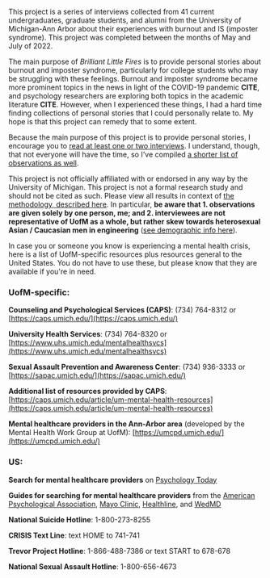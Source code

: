 This project is a series of interviews collected from 41 current undergraduates, graduate students, and alumni from the University of Michigan-Ann Arbor about their experiences with burnout and IS (imposter syndrome). This project was completed between the months of May and July of 2022.

The main purpose of *Brilliant Little Fires* is to provide personal stories about burnout and imposter syndrome, particularly for college students who may be struggling with these feelings. Burnout and imposter syndrome became more prominent topics in the news in light of the COVID-19 pandemic **CITE**, and psychology researchers are exploring both topics in the academic literature **CITE**. However, when I experienced these things, I had a hard time finding collections of personal stories that I could personally relate to. My hope is that this project can remedy that to some extent.

Because the main purpose of this project is to provide personal stories, I encourage you to [read at least one or two interviews](#interviews). I understand, though, that not everyone will have the time, so I've compiled [a shorter list of observations as well](#observations). 

This project is not officially affiliated with or endorsed in any way by the University of Michigan. This project is not a formal research study and should not be cited as such. Please view all results in context of [the methodology, described here](#methodology). In particular, **be aware that 1. observations are given solely by one person, me; and 2. interviewees are not representative of UofM as a whole, but rather skew towards heterosexual Asian / Caucasian men in engineering** ([see demographic info here](/observations_demographic_quantitative)).

In case you or someone you know is experiencing a mental health crisis, here is a list of UofM-specific resources plus resources general to the United States. You do not have to use these, but please know that they are available if you're in need.

### UofM-specific:

**Counseling and Psychological Services (CAPS)**: (734) 764-8312 or [https://caps.umich.edu/](https://caps.umich.edu/)

**University Health Services**: (734) 764-8320 or [https://www.uhs.umich.edu/mentalhealthsvcs](https://www.uhs.umich.edu/mentalhealthsvcs)

**Sexual Assault Prevention and Awareness Center**: (734) 936-3333 or [https://sapac.umich.edu/](https://sapac.umich.edu/)

**Additional list of resources provided by CAPS**: [https://caps.umich.edu/article/um-mental-health-resources](https://caps.umich.edu/article/um-mental-health-resources)

**Mental healthcare providers in the Ann-Arbor area** (developed by the Mental Health Work Group at UofM): [https://umcpd.umich.edu/](https://umcpd.umich.edu/)

### US:

**Search for mental healthcare providers** on [Psychology Today](https://www.psychologytoday.com/us/therapists)  

**Guides for searching for mental healthcare providers** from the [American Psychological Association](https://www.apa.org/topics/psychotherapy/choose-therapist), [Mayo Clinic](https://www.mayoclinic.org/diseases-conditions/mental-illness/in-depth/mental-health-providers/art-20045530), [Healthline](https://www.healthline.com/health/how-to-find-a-therapist#provider-directory), and [WedMD](https://www.webmd.com/mental-health/features/how-to-find-therapist) 

**National Suicide Hotline**: 1-800-273-8255

**CRISIS Text Line**: text HOME to 741-741

**Trevor Project Hotline**: 1-866-488-7386 or text START to 678-678

**National Sexual Assault Hotline**: 1-800-656-4673

